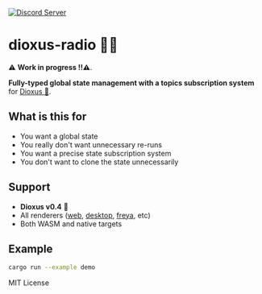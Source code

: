 [![Discord Server](https://img.shields.io/discord/899851952891002890.svg?logo=discord&style=flat-square)](https://discord.gg/sKJSVNSCDJ)

# dioxus-radio 📡🦀

⚠️ **Work in progress !!⚠️**.

**Fully-typed global state management with a topics subscription system** for [Dioxus 🧬](https://dioxuslabs.com/).

## What is this for
- You want a global state
- You really don't want unnecessary re-runs
- You want a precise state subscription system
- You don't want to clone the state unnecessarily

## Support

- **Dioxus v0.4** 🧬
- All renderers ([web](https://dioxuslabs.com/learn/0.4/getting_started/wasm), [desktop](https://dioxuslabs.com/learn/0.4/getting_started/desktop), [freya](https://github.com/marc2332/freya), etc)
- Both WASM and native targets

## Example

```bash	
cargo run --example demo
```

MIT License